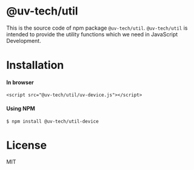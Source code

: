# @uv-tech/util

This  is the source code of npm package `@uv-tech/util`. `@uv-tech/util` is intended to provide the utility functions which we need in JavaScript Development.

# Installation

#### In browser

```
<script src="@uv-tech/util/uv-device.js"></script>
```

#### Using NPM

```
$ npm install @uv-tech/util-device
```

# License
MIT
